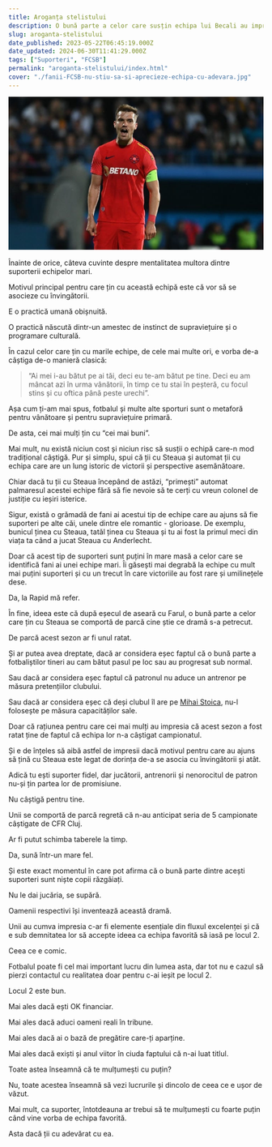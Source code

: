 ```yaml
---
title: Aroganța stelistului
description: O bună parte a celor care susțin echipa lui Becali au impresia că sezonul actual este unul ratat. Ar putea avea dreptate, dar n-au
slug: aroganta-stelistului
date_published: 2023-05-22T06:45:19.000Z
date_updated: 2024-06-30T11:41:29.000Z
tags: ["Suporteri", "FCSB"]
permalink: "aroganta-stelistului/index.html"
cover: "./fanii-FCSB-nu-stiu-sa-si-aprecieze-echipa-cu-adevara.jpg"
---
```


![Darius Olaru, căpitanul FCSB](./fanii-FCSB-nu-stiu-sa-si-aprecieze-echipa-cu-adevarat.jpg)


Înainte de orice, câteva cuvinte despre mentalitatea multora dintre suporterii echipelor mari.

Motivul principal pentru care țin cu această echipă este că vor să se asocieze cu învingătorii.

E o practică umană obișnuită.

O practică născută dintr-un amestec de instinct de supraviețuire și o programare culturală.

În cazul celor care țin cu marile echipe, de cele mai multe ori, e vorba de-a câștiga de-o manieră clasică:

> “Ai mei i-au bătut pe ai tăi, deci eu te-am bătut pe tine. Deci eu am mâncat azi în urma vânătorii, în timp ce tu stai în peșteră, cu focul stins și cu oftica până peste urechi”.

Așa cum ți-am mai spus, fotbalul și multe alte sporturi sunt o metaforă pentru vânătoare și pentru supraviețuire primară.

De asta, cei mai mulți țin cu “cei mai buni”.

Mai mult, nu există niciun cost și niciun risc să susții o echipă care-n mod tradițional câștigă. Pur și simplu, spui că ții cu Steaua și automat ții cu echipa care are un lung istoric de victorii și perspective asemănătoare.

Chiar dacă tu ții cu Steaua începând de astăzi, “primești” automat palmaresul acestei echipe fără să fie nevoie să te cerți cu vreun colonel de justiție cu ieșiri isterice.

Sigur, există o grămadă de fani ai acestui tip de echipe care au ajuns să fie suporteri pe alte căi, unele dintre ele romantic - glorioase.  De exemplu, bunicul ținea cu Steaua, tatăl ținea cu Steaua și tu ai fost la primul meci din viața ta când a jucat Steaua cu Anderlecht.

Doar că acest tip de suporteri sunt puțini în mare masă a celor care se identifică fani ai unei echipe mari. Îi găsești mai degrabă la echipe cu mult mai puțini suporteri și cu un trecut în care victoriile au fost rare și umilinețele dese.

Da, la Rapid mă refer.

În fine, ideea este că după eșecul de aseară cu Farul, o bună parte a celor care țin cu Steaua se comportă de parcă cine știe ce dramă s-a petrecut.

De parcă acest sezon ar fi unul ratat.

Și ar putea avea dreptate, dacă ar considera eșec faptul că o bună parte a fotbaliștilor tineri au cam bătut pasul pe loc sau au progresat sub normal.

Sau dacă ar considera eșec faptul că patronul nu aduce un antrenor pe măsura pretențiilor clubului.

Sau dacă ar considera eșec că deși clubul îl are pe [Mihai Stoica](https://www.cameravar.ro/mihai-stoica), nu-l folosește pe măsura capacităților sale.

Doar că rațiunea pentru care cei mai mulți au impresia că acest sezon a fost ratat ține de faptul că echipa lor n-a câștigat campionatul.

Și e de înțeles să aibă astfel de impresii dacă motivul pentru care au ajuns să țină cu Steaua este legat de dorința de-a se asocia cu învingătorii și atât.

Adică tu ești suporter fidel, dar jucătorii, antrenorii și nenorocitul de patron nu-și țin partea lor de promisiune.

Nu câștigă pentru tine.

Unii se comportă de parcă regretă că n-au anticipat seria de 5 campionate câștigate de CFR Cluj.

Ar fi putut schimba taberele la timp.

Da, sună într-un mare fel.

Și este exact momentul în care pot afirma că o bună parte dintre acești suporteri sunt niște copii răzgâiați.

Nu le dai jucăria, se supără.

Oamenii respectivi își inventează această dramă.

Unii au cumva impresia c-ar fi elemente esențiale din fluxul excelenței și că e sub demnitatea lor să accepte ideea ca echipa favorită să iasă pe locul 2.

Ceea ce e comic.

Fotbalul poate fi cel mai important lucru din lumea asta, dar tot nu e cazul să pierzi contactul cu realitatea doar pentru c-ai ieșit pe locul 2.

Locul 2 este bun.

Mai ales dacă ești OK financiar.

Mai ales dacă aduci oameni reali în tribune.

Mai ales dacă ai o bază de pregătire care-ți aparține.

Mai ales dacă exiști și anul viitor în ciuda faptului că n-ai luat titlul.

Toate astea înseamnă că te mulțumești cu puțin?

Nu, toate acestea înseamnă să vezi lucrurile și dincolo de ceea ce e ușor de văzut.

Mai mult, ca suporter, întotdeauna ar trebui să te mulțumești cu foarte puțin când vine vorba de echipa favorită.

Asta dacă ții cu adevărat cu ea.
